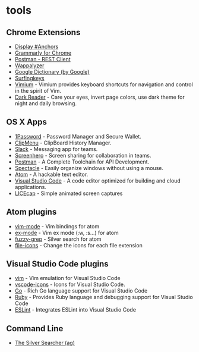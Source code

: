 # tools

## Chrome Extensions

- [Display #Anchors](https://chrome.google.com/webstore/detail/display-anchors/poahndpaaanbpbeafbkploiobpiiieko)
- [Grammarly for Chrome](https://chrome.google.com/webstore/detail/grammarly-for-chrome/kbfnbcaeplbcioakkpcpgfkobkghlhen)
- [Postman - REST Client](https://chrome.google.com/webstore/detail/postman-rest-client/fdmmgilgnpjigdojojpjoooidkmcomcm)
- [Wappalyzer](https://wappalyzer.com/download)
- [Google Dictionary (by Google)](https://chrome.google.com/webstore/detail/google-dictionary-by-goog/mgijmajocgfcbeboacabfgobmjgjcoja)
- [Surfingkeys](https://chrome.google.com/webstore/detail/surfingkeys/gfbliohnnapiefjpjlpjnehglfpaknnc)
- [Vimium](https://chrome.google.com/webstore/detail/vimium/dbepggeogbaibhgnhhndojpepiihcmeb) - Vimium provides keyboard shortcuts for navigation and control in the spirit of Vim.
- [Dark Reader](https://chrome.google.com/webstore/detail/dark-reader/eimadpbcbfnmbkopoojfekhnkhdbieeh) - Care your eyes, invert page colors, use dark theme for night and daily browsing.

## OS X Apps

- [1Password](https://itunes.apple.com/in/app/1password-password-manager/id443987910?mt=12) - Password Manager and Secure Wallet.
- [ClipMenu](http://www.clipmenu.com/) - ClipBoard History Manager.
- [Slack](https://itunes.apple.com/in/app/slack/id803453959) - Messaging app for teams.
- [Screenhero](https://screenhero.com/) - Screen sharing for collaboration in teams.
- [Postman](https://www.getpostman.com/) - A Complete Toolchain for API Development.
- [Spectacle](https://www.spectacleapp.com/) - Easily organize windows without using a mouse.
- [Atom](https://atom.io/) - A hackable text editor.
- [Visual Studio Code](http://code.visualstudio.com/) - A code editor optimized for building and cloud applications. 
- [LICEcap](https://www.cockos.com/licecap/) - Simple animated screen captures

## Atom plugins
- [vim-mode](https://github.com/atom/vim-mode) - Vim bindings for atom
- [ex-mode](https://atom.io/packages/ex-mod) - Vim ex mode (:w, :s...) for atom
- [fuzzy-grep](https://atom.io/packages/atom-fuzzy-grep) - Silver search for atom
- [file-icons](https://atom.io/packages/file-icons) - Change the icons for each file extension

## Visual Studio Code plugins
- [vim](https://marketplace.visualstudio.com/items?itemName=vscodevim.vim) - Vim emulation for Visual Studio Code
- [vscode-icons](https://marketplace.visualstudio.com/items?itemName=robertohuertasm.vscode-icons) - Icons for Visual Studio Code.
- [Go](https://marketplace.visualstudio.com/items?itemName=lukehoban.Go) - Rich Go language support for Visual Studio Code
- [Ruby](https://marketplace.visualstudio.com/items?itemName=rebornix.Ruby) - Provides Ruby language and debugging support for Visual Studio Code
- [ESLint](https://marketplace.visualstudio.com/items?itemName=dbaeumer.vscode-eslint) - Integrates ESLint into Visual Studio Code

## Command Line

- [The Silver Searcher (ag)](https://github.com/ggreer/the_silver_searcher)
